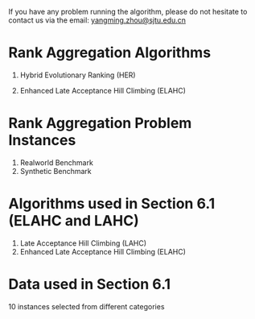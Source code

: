 If you have any problem running the algorithm, please do not hesitate to contact us via the email: yangming.zhou@sjtu.edu.cn

# Rank Aggregation Algorithms
1. Hybrid Evolutionary Ranking (HER)

2. Enhanced Late Acceptance Hill Climbing (ELAHC)

# Rank Aggregation Problem Instances
1. Realworld Benchmark
2. Synthetic Benchmark


# Algorithms used in Section 6.1 (ELAHC and LAHC)
1. Late Acceptance Hill Climbing (LAHC)
2. Enhanced Late Acceptance Hill Climbing (ELAHC)

# Data used in Section 6.1
10 instances selected from different categories
